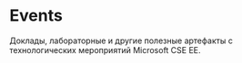 # Events

Доклады, лабораторные и другие полезные артефакты с технологических мероприятий Microsoft CSE EE.